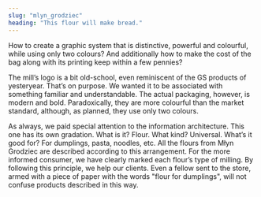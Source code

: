 ```yaml
---
slug: "mlyn_grodziec"
heading: "This flour will make bread."
---
```

How to create a graphic system that is distinctive, powerful and colourful, while using only two colours? And additionally how to make the cost of the bag along with its printing keep within a few pennies?

The mill’s logo is a bit old-school, even reminiscent of the GS products of yesteryear. That’s on purpose. We wanted it to be associated with something familiar and understandable. The actual packaging, however, is modern and bold. Paradoxically, they are more colourful than the market standard, although, as planned, they use only two colours.

As always, we paid special attention to the information architecture. This one has its own gradation. What is it? Flour. What kind? Universal. What’s it good for? For dumplings, pasta, noodles, etc. All the flours from Młyn Grodziec are described according to this arrangement. For the more informed consumer, we have clearly marked each flour’s type of milling. By following this principle, we help our clients. Even a fellow sent to the store, armed with a piece of paper with the words "flour for dumplings", will not confuse products described in this way.